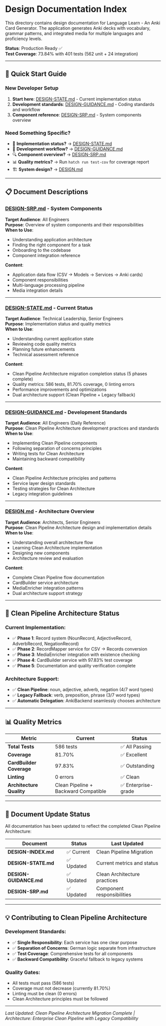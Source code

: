 # Design Documentation Index

This directory contains design documentation for Language Learn - An Anki Card Generator. The application generates Anki decks with vocabulary, grammar patterns, and integrated media for multiple languages and proficiency levels.

**Status**: Production Ready ✅  
**Test Coverage**: 73.84% with 401 tests (562 unit + 24 integration)

---

## 🚀 **Quick Start Guide**

### **New Developer Setup**
1. **Start here**: [DESIGN-STATE.md](./DESIGN-STATE.md) - Current implementation status
2. **Development standards**: [DESIGN-GUIDANCE.md](./DESIGN-GUIDANCE.md) - Coding standards and workflow
3. **Component reference**: [DESIGN-SRP.md](./DESIGN-SRP.md) - System components overview

### **Need Something Specific?**
- 🎯 **Implementation status?** → [DESIGN-STATE.md](./DESIGN-STATE.md)
- 🔧 **Development workflow?** → [DESIGN-GUIDANCE.md](./DESIGN-GUIDANCE.md)  
- 🔍 **Component overview?** → [DESIGN-SRP.md](./DESIGN-SRP.md)
- 📊 **Quality metrics?** → Run `hatch run test-cov` for coverage report
- 🏗️ **System design?** → [DESIGN.md](./DESIGN.md)

---

## 📋 **Document Descriptions**

### **[DESIGN-SRP.md](./DESIGN-SRP.md)** - System Components
**Target Audience**: All Engineers  
**Purpose**: Overview of system components and their responsibilities  
**When to Use**: 
- Understanding application architecture
- Finding the right component for a task
- Onboarding to the codebase
- Component integration reference

**Content**:
- Application data flow (CSV → Models → Services → Anki cards)
- Component responsibilities
- Multi-language processing pipeline
- Media integration details

---

### **[DESIGN-STATE.md](./DESIGN-STATE.md)** - Current Status  
**Target Audience**: Technical Leadership, Senior Engineers  
**Purpose**: Implementation status and quality metrics  
**When to Use**:
- Understanding current application state
- Reviewing code quality metrics
- Planning future enhancements
- Technical assessment reference

**Content**:
- Clean Pipeline Architecture migration completion status (5 phases complete)
- Quality metrics: 586 tests, 81.70% coverage, 0 linting errors
- Performance improvements and optimizations
- Dual architecture support (Clean Pipeline + Legacy fallback)

---

### **[DESIGN-GUIDANCE.md](./DESIGN-GUIDANCE.md)** - Development Standards
**Target Audience**: All Engineers (Daily Reference)  
**Purpose**: Clean Pipeline Architecture development practices and standards  
**When to Use**:
- Implementing Clean Pipeline components
- Following separation of concerns principles
- Writing tests for Clean Architecture
- Maintaining backward compatibility

**Content**:
- Clean Pipeline Architecture principles and patterns
- Service layer design standards
- Testing strategies for Clean Architecture
- Legacy integration guidelines

---

### **[DESIGN.md](./DESIGN.md)** - Architecture Overview
**Target Audience**: Architects, Senior Engineers  
**Purpose**: Clean Pipeline Architecture design and implementation details  
**When to Use**:
- Understanding overall architecture flow
- Learning Clean Architecture implementation
- Designing new components
- Architecture review and evaluation

**Content**:
- Complete Clean Pipeline flow documentation
- CardBuilder service architecture
- MediaEnricher integration patterns
- Dual architecture support strategy

---

## 🎯 **Clean Pipeline Architecture Status**

### **Current Implementation**:
- ✅ **Phase 1**: Record system (NounRecord, AdjectiveRecord, AdverbRecord, NegationRecord)
- ✅ **Phase 2**: RecordMapper service for CSV → Records conversion
- ✅ **Phase 3**: MediaEnricher integration with existence checking
- ✅ **Phase 4**: CardBuilder service with 97.83% test coverage
- ✅ **Phase 5**: Documentation and quality verification complete

### **Architecture Support**:
- ✅ **Clean Pipeline**: noun, adjective, adverb, negation (4/7 word types)
- ✅ **Legacy Fallback**: verb, preposition, phrase (3/7 word types)
- ✅ **Automatic Delegation**: AnkiBackend seamlessly chooses architecture

---

## 📊 **Quality Metrics**

| **Metric** | **Current** | **Status** |
|------------|-------------|------------|
| **Total Tests** | 586 tests | ✅ All Passing |
| **Coverage** | 81.70% | ✅ Excellent |
| **CardBuilder Coverage** | 97.83% | ✅ Outstanding |
| **Linting** | 0 errors | ✅ Clean |
| **Architecture Quality** | Clean Pipeline + Backward Compatible | ✅ Enterprise-grade |

---

## 🔧 **Document Update Status**

All documentation has been updated to reflect the completed Clean Pipeline Architecture:

| **Document** | **Status** | **Last Updated** |
|--------------|------------|------------------|
| **DESIGN-INDEX.md** | ✅ Current | Clean Pipeline Migration |
| **DESIGN-STATE.md** | ✅ Updated | Current metrics and status |
| **DESIGN-GUIDANCE.md** | ✅ Updated | Clean Architecture practices |
| **DESIGN-SRP.md** | ✅ Updated | Component responsibilities |

---

## 💡 **Contributing to Clean Pipeline Architecture**

### **Development Standards**:
- ✅ **Single Responsibility**: Each service has one clear purpose
- ✅ **Separation of Concerns**: German logic separate from infrastructure
- ✅ **Test Coverage**: Comprehensive tests for all components
- ✅ **Backward Compatibility**: Graceful fallback to legacy systems

### **Quality Gates**:
- All tests must pass (586 tests)
- Coverage must not decrease (currently 81.70%)
- Linting must be clean (0 errors)
- Clean Architecture principles must be followed

---

*Last Updated: Clean Pipeline Architecture Migration Complete | Architecture: Enterprise Clean Pipeline with Legacy Compatibility*
